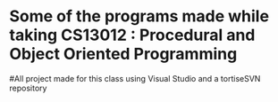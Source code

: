 # Some of the programs made while taking CS13012 : Procedural and Object Oriented Programming

#All project made for this class using Visual Studio and a tortiseSVN repository
